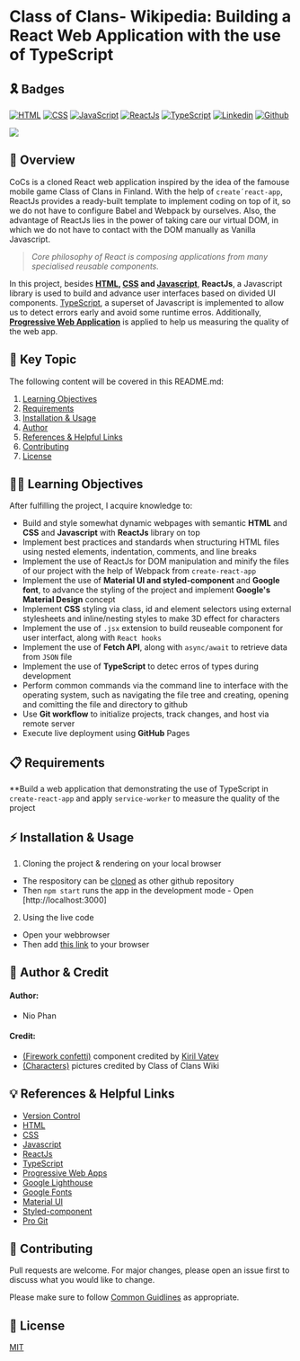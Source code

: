 # Class of Clans- Wikipedia: Building a React Web Application with the use of TypeScript

## 🎗️ Badges
[![HTML](https://img.shields.io/badge/HTML-%23FFac45.svg?&style=for-the-badge&logo=html5&logoColor=white&color=orange)](https://developer.mozilla.org/en-US/docs/Web/HTML)
[![CSS](https://img.shields.io/badge/CSS-%23FFac45.svg?&style=for-the-badge&logo=css3&logoColor=white&color=blue)](https://developer.mozilla.org/en-US/docs/Web/CSS)
[![JavaScript](https://img.shields.io/badge/JAVASCRIPT-%23FFac45.svg?&style=for-the-badge&logo=javascript&logoColor=white&color=yellow)](https://www.ecma-international.org/publications-and-standards/standards/ecma-262/)
[![ReactJs](https://img.shields.io/badge/REACT-%23FFac45.svg?&style=for-the-badge&logo=react&logoColor=61DBFB&color=black)](https://reactjs.org/)
[![TypeScript](https://img.shields.io/badge/TYPESCRIPT-%23FFac45.svg?&style=for-the-badge&logo=typescript&logoColor=007acc&color=ffffff)](https://www.typescriptlang.org/)
[![Linkedin](https://img.shields.io/badge/linkedin-%230077B5.svg?&style=for-the-badge&logo=linkedin&logoColor=white)]([https://www.linkedin.com/](https://www.linkedin.com/in/nhan-phan-77358a141/))
[![Github](http://img.shields.io/badge/github-%231877F2.svg?&style=for-the-badge&logo=github&logoColor=white&color=black)]([https://github.com/](https://github.com/kippulainen04))


![](https://i.imgur.com/YTVcDdW.png)

## 🚀 Overview
CoCs is a cloned React web application inspired by the idea of the famouse mobile game Class of Clans in Finland. With the help of `create´react-app`, ReactJs provides a ready-built template to implement coding on top of it, so we do not have to configure Babel and Webpack by ourselves. Also, the advantage of ReactJs lies in the power of taking care our virtual DOM, in which we do not have to contact with the DOM manually as Vanilla Javascript.  

   >*Core philosophy of React is composing applications from many specialised reusable components.*

In this project, besides **[HTML](https://en.wikipedia.org/wiki/HTML#:~:text=The%20HyperText%20Markup%20Language%20or,(HyperText%20Markup%20Language)), [CSS](https://en.wikipedia.org/wiki/CSS) and [Javascript](https://en.wikipedia.org/wiki/JavaScript)**, **ReactJs**, a Javascript library is used to build and advance user interfaces based on divided UI components. [TypeScript](https://en.wikipedia.org/wiki/TypeScript), a superset of Javascript is implemented to allow us to detect errors early and avoid some runtime erros.  Additionally, **[Progressive Web Application](https://web.dev/progressive-web-apps/)** is applied to help us measuring the quality of the web app. 

## 🔑 Key Topic

The following content will be covered in this README.md:
 1. [Learning Objectives](#learning)
 2. [Requirements](#requirement)
 3. [Installation & Usage](#tools)
 4. [Author](#author)
 5. [References & Helpful Links](#links)
 6. [Contributing](#contribution)
 7. [License](#license)

<div id='learning'/> 

## 🧑‍💻 Learning Objectives

After fulfilling the project, I acquire knowledge to:
* Build and style somewhat dynamic webpages with semantic **HTML** and **CSS** and **Javascript** with **ReactJs** library on top
* Implement best practices and standards when structuring HTML files using nested elements, indentation, comments, and line breaks
* Implement the use of ReactJs for DOM manipulation and minify the files of our project with the help of Webpack from `create-react-app`
* Implement the use of **Material UI and styled-component** and **Google font**, to advance the styling of the project and implement **Google's Material Design** concept
* Implement **CSS** styling via class, id and element selectors using external stylesheets and inline/nesting styles to make 3D effect for characters
* Implement the use of `.jsx` extension to build reuseable component for user interfact, along with `React hooks`
* Implement the use of **Fetch API**, along with `async/await` to retrieve data from `JSON` file
* Implement the use of **TypeScript** to detec erros of types during development
* Perform common commands via the command line to interface with the operating system, such as navigating the file tree and creating, opening and comitting the file and directory to github
* Use **Git workflow** to initialize projects, track changes, and host via remote server
* Execute live deployment using **GitHub** Pages

<div id='requirement'/> 

## 📋 Requirements

**Build a web application that demonstrating the use of TypeScript in `create-react-app` and apply `service-worker` to measure the quality of the project


<div id='tools'/>

## ⚡ Installation & Usage

1. Cloning the project & rendering on your local browser
* The respository can be [cloned](https://docs.github.com/en/repositories/creating-and-managing-repositories/cloning-a-repository) as other github repository 
* Then `npm start` runs the app in the development mode - Open [http://localhost:3000]

2. Using the live code
* Open your webbrowser
* Then add [this link](https://classofclans-wiki-cards.netlify.app/) to your browser

<div id='author'/>

## 👥 Author & Credit 

#### Author:
* Nio Phan

#### Credit:
* [(Firework confetti)](https://www.npmjs.com/package/canvas-confetti) component credited by [Kiril Vatev](https://github.com/catdad/canvas-confetti)
* [(Characters)](https://clashofclans.fandom.com/wiki/Category:Home_Village) pictures credited by Class of Clans Wiki


<div id='links'/>

## 💡 References & Helpful Links
* [Version Control](https://en.wikipedia.org/wiki/Version_control)
* [HTML](https://developer.mozilla.org/en-US/docs/Web/HTML)
* [CSS](https://developer.mozilla.org/en-US/docs/Web/CSS)
* [Javascript](https://developer.mozilla.org/en-US/docs/Web/JavaScript)
* [ReactJs](https://reactjs.org/docs/create-a-new-react-app.html)
* [TypeScript](https://www.typescriptlang.org/docs/)
* [Progressive Web Apps](https://web.dev/progressive-web-apps/)
* [Google Lighthouse](https://chrome.google.com/webstore/detail/lighthouse/blipmdconlkpinefehnmjammfjpmpbjk?hl=en)
* [Google Fonts](https://fonts.google.com/)
* [Material UI](https://mui.com/material-ui/getting-started/overview/)
* [Styled-component](https://styled-components.com/docs)
* [Pro Git](https://git-scm.com/book/en/v2)


<div id='contribution'/>

## 💭 Contributing

Pull requests are welcome. For major changes, please open an issue first to discuss what you would like to change.

Please make sure to follow [Common Guidlines](https://docs.github.com/en/communities/setting-up-your-project-for-healthy-contributions/setting-guidelines-for-repository-contributors) as appropriate.

<div id='license'/>

## 📝 License
[MIT](https://choosealicense.com/licenses/mit/)


















